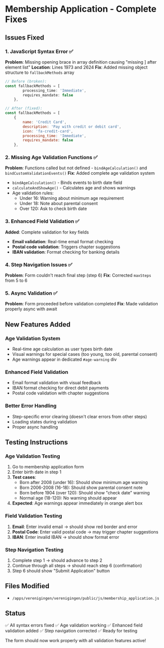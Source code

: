 # Membership Application - Complete Fixes

## Issues Fixed

### 1. **JavaScript Syntax Error** ✅
**Problem**: Missing opening brace in array definition causing "missing ] after element list"
**Location**: Lines 1973 and 2624
**Fix**: Added missing object structure to `fallbackMethods` array
```javascript
// Before (broken):
const fallbackMethods = [
        processing_time: 'Immediate',
        requires_mandate: false
    },

// After (fixed):
const fallbackMethods = [
    { 
        name: 'Credit Card', 
        description: 'Pay with credit or debit card',
        icon: 'fa-credit-card',
        processing_time: 'Immediate',
        requires_mandate: false
    },
```

### 2. **Missing Age Validation Functions** ✅
**Problem**: Functions called but not defined - `bindAgeCalculation()` and `bindCustomValidationEvents()`
**Fix**: Added complete age validation system
- `bindAgeCalculation()` - Binds events to birth date field
- `calculateAndShowAge()` - Calculates age and shows warnings
- Age validation rules:
  - Under 16: Warning about minimum age requirement
  - Under 18: Note about parental consent
  - Over 120: Ask to check birth date

### 3. **Enhanced Field Validation** ✅
**Added**: Complete validation for key fields
- **Email validation**: Real-time email format checking
- **Postal code validation**: Triggers chapter suggestions
- **IBAN validation**: Format checking for banking details

### 4. **Step Navigation Issues** ✅
**Problem**: Form couldn't reach final step (step 6)
**Fix**: Corrected `maxSteps` from 5 to 6

### 5. **Async Validation** ✅
**Problem**: Form proceeded before validation completed
**Fix**: Made validation properly async with await

## New Features Added

### **Age Validation System**
- Real-time age calculation as user types birth date
- Visual warnings for special cases (too young, too old, parental consent)
- Age warnings appear in dedicated `#age-warning` div

### **Enhanced Field Validation**
- Email format validation with visual feedback
- IBAN format checking for direct debit payments
- Postal code validation with chapter suggestions

### **Better Error Handling**
- Step-specific error clearing (doesn't clear errors from other steps)
- Loading states during validation
- Proper async handling

## Testing Instructions

### **Age Validation Testing**
1. Go to membership application form
2. Enter birth date in step 1
3. **Test cases**:
   - Born after 2008 (under 16): Should show minimum age warning
   - Born 2006-2008 (16-18): Should show parental consent note
   - Born before 1904 (over 120): Should show "check date" warning
   - Normal age (18-120): No warning should appear
4. **Expected**: Age warnings appear immediately in orange alert box

### **Field Validation Testing**
1. **Email**: Enter invalid email → should show red border and error
2. **Postal Code**: Enter valid postal code → may trigger chapter suggestions
3. **IBAN**: Enter invalid IBAN → should show format error

### **Step Navigation Testing**
1. Complete step 1 → should advance to step 2
2. Continue through all steps → should reach step 6 (confirmation)
3. Step 6 should show "Submit Application" button

## Files Modified
- `/apps/verenigingen/verenigingen/public/js/membership_application.js`

## Status
✅ All syntax errors fixed
✅ Age validation working
✅ Enhanced field validation added
✅ Step navigation corrected
✅ Ready for testing

The form should now work properly with all validation features active!